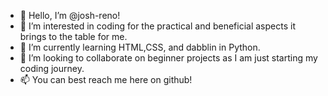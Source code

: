 - 👋 Hello, I’m @josh-reno!
- 👀 I’m interested in coding for the practical and beneficial aspects it brings to the table for me. 
- 🌱 I’m currently learning HTML,CSS, and dabblin in Python.
- 💞️ I’m looking to collaborate on beginner projects as I am just starting my coding journey.
- 📫 You can best reach me here on github!

<!---
josh-reno/josh-reno is a ✨ special ✨ repository because its `README.md` (this file) appears on your GitHub profile.
You can click the Preview link to take a look at your changes.
--->
